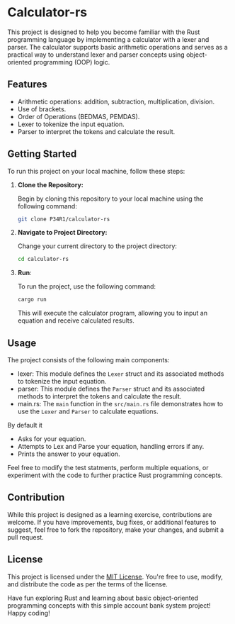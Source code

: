 # Calculator-rs

This project is designed to help you become familiar with the Rust programming language by implementing a calculator with a lexer and parser. The calculator supports basic arithmetic operations and serves as a practical way to understand lexer and parser concepts using object-oriented programming (OOP) logic.

## Features

- Arithmetic operations: addition, subtraction, multiplication, division.
- Use of brackets.
- Order of Operations (BEDMAS, PEMDAS).
- Lexer to tokenize the input equation.
- Parser to interpret the tokens and calculate the result.

## Getting Started

To run this project on your local machine, follow these steps:

1. **Clone the Repository:**

    Begin by cloning this repository to your local machine using the following command:

    ```bash
    git clone P34R1/calculator-rs
    ```

2. **Navigate to Project Directory:**

    Change your current directory to the project directory:

    ```bash
    cd calculator-rs
    ```

3. **Run**:

    To run the project, use the following command:

    ```bash
    cargo run
    ```

    This will execute the calculator program, allowing you to input an equation and receive calculated results.

## Usage

The project consists of the following main components:

- lexer: This module defines the `Lexer` struct and its associated methods to tokenize the input equation.
- parser: This module defines the `Parser` struct and its associated methods to interpret the tokens and calculate the result.
- main.rs: The `main` function in the `src/main.rs` file demonstrates how to use the `Lexer` and `Parser` to calculate equations.

By default it

- Asks for your equation.
- Attempts to Lex and Parse your equation, handling errors if any.
- Prints the answer to your equation.

Feel free to modify the test statments, perform multiple equations, or experiment with the code to further practice Rust programming concepts.

## Contribution

While this project is designed as a learning exercise, contributions are
welcome. If you have improvements, bug fixes, or additional features to suggest,
feel free to fork the repository, make your changes, and submit a pull request.

## License

This project is licensed under the [MIT License](LICENSE). You're free to use,
modify, and distribute the code as per the terms of the license.

Have fun exploring Rust and learning about basic object-oriented programming
concepts with this simple account bank system project! Happy coding!
